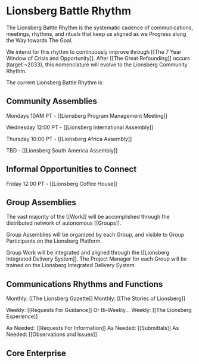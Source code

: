 # Lionsberg Battle Rhythm

The Lionsberg Battle Rhythm is the systematic cadence of communications, meetings, rhythms, and rituals that keep us aligned as we Progress along the Way towards The Goal. 

We intend for this rhythm to continuously improve through [[The 7 Year Window of Crisis and Opportunity]]. After [[The Great Refounding]] occurs (target ~2033), this nomenclature will evolve to the Lionsberg Community Rhythm. 

The current Lionsberg Battle Rhythm is: 

## Community Assemblies 

Mondays 10AM PT - [[Lionsberg Program Management Meeting]]

Wednesday 12:00 PT - [[Lionsberg International Assembly]] 

Thursday 10:00 PT - [[Lionsberg Africa Assembly]] 

TBD - [[Lionsberg South America Assembly]] 

## Informal Opportunities to Connect 

Friday 12:00 PT - [[Lionsberg Coffee House]] 

## Group Assemblies  

The vast majority of the [[Work]] will be accomplished through the distributed network of autonomous [[Groups]]. 

Group Assemblies will be organized by each Group, and visible to Group Participants on the Lionsberg Platform. 

Group Work will be integrated and aligned through the [[Lionsberg Integrated Delivery System]]. The Project Manager for each Group will be trained on the Lionsberg Integrated Delivery System. 

## Communications Rhythms and Functions 

Monthly: [[The Lionsberg Gazette]] 
Monthly: [[The Stories of Lionsberg]]  

Weekly: [[Requests For Guidance]]  Or Bi-Weekly... 
Weekly: [[The Lionsberg Experience]]   

As Needed: [[Requests For Information]] 
As Needed: [[Submittals]] 
As Needed: [[Observations and Issues]]  

## Core Enterprise 

